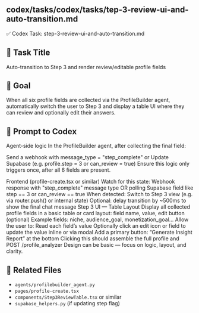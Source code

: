 ## codex/tasks/codex/tasks/tep-3-review-ui-and-auto-transition.md

✅ Codex Task: step-3-review-ui-and-auto-transition.md

## 📄 Task Title
Auto-transition to Step 3 and render review/editable profile fields

## 🎯 Goal
When all six profile fields are collected via the ProfileBuilder agent, automatically switch the user to Step 3 and display a table UI where they can review and optionally edit their answers.

## 🧠 Prompt to Codex
Agent-side logic
In the ProfileBuilder agent, after collecting the final field:

Send a webhook with message_type = "step_complete" or
Update Supabase (e.g. profile.step = 3 or can_review = true)
Ensure this logic only triggers once, after all 6 fields are present.

Frontend (profile-create.tsx or similar)
Watch for this state:
Webhook response with "step_complete" message type
OR polling Supabase field like step == 3 or can_review == true
When detected:
Switch to Step 3 view (e.g. via router.push() or internal state)
Optional: delay transition by ~500ms to show the final chat message
Step 3 UI — Table Layout
Display all collected profile fields in a basic table or card layout:
field name, value, edit button (optional)
Example fields: niche, audience_goal, monetization_goal...
Allow the user to:
Read each field’s value
Optionally click an edit icon or field to update the value inline or via modal
Add a primary button: “Generate Insight Report” at the bottom
Clicking this should assemble the full profile and POST /profile_analyzer
Design can be basic — focus on logic, layout, and clarity.


## 🧩 Related Files
- `agents/profilebuilder_agent.py`
- `pages/profile-create.tsx`
- `components/Step3ReviewTable.tsx` or similar
- `supabase_helpers.py` (if updating step flag)